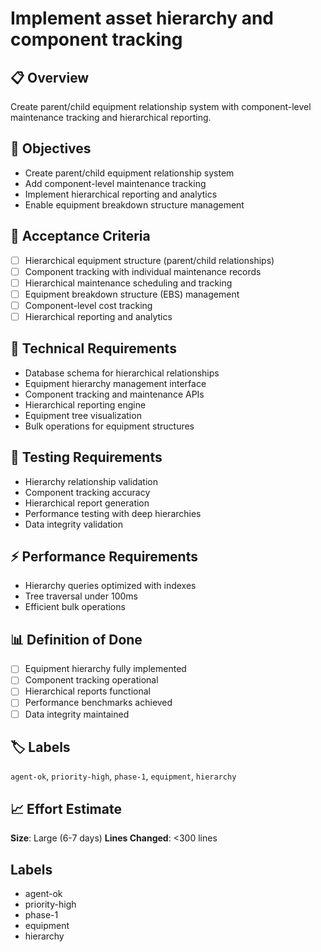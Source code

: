 # Implement asset hierarchy and component tracking

## 📋 Overview
Create parent/child equipment relationship system with component-level maintenance tracking and hierarchical reporting.

## 🎯 Objectives
- Create parent/child equipment relationship system
- Add component-level maintenance tracking
- Implement hierarchical reporting and analytics
- Enable equipment breakdown structure management

## 📝 Acceptance Criteria
- [ ] Hierarchical equipment structure (parent/child relationships)
- [ ] Component tracking with individual maintenance records
- [ ] Hierarchical maintenance scheduling and tracking
- [ ] Equipment breakdown structure (EBS) management
- [ ] Component-level cost tracking
- [ ] Hierarchical reporting and analytics

## 🔧 Technical Requirements
- Database schema for hierarchical relationships
- Equipment hierarchy management interface
- Component tracking and maintenance APIs
- Hierarchical reporting engine
- Equipment tree visualization
- Bulk operations for equipment structures

## 🧪 Testing Requirements
- Hierarchy relationship validation
- Component tracking accuracy
- Hierarchical report generation
- Performance testing with deep hierarchies
- Data integrity validation

## ⚡ Performance Requirements
- Hierarchy queries optimized with indexes
- Tree traversal under 100ms
- Efficient bulk operations

## 📊 Definition of Done
- [ ] Equipment hierarchy fully implemented
- [ ] Component tracking operational
- [ ] Hierarchical reports functional
- [ ] Performance benchmarks achieved
- [ ] Data integrity maintained

## 🏷️ Labels
`agent-ok`, `priority-high`, `phase-1`, `equipment`, `hierarchy`

## 📈 Effort Estimate
**Size**: Large (6-7 days)
**Lines Changed**: <300 lines

## Labels
- agent-ok
- priority-high
- phase-1
- equipment
- hierarchy
